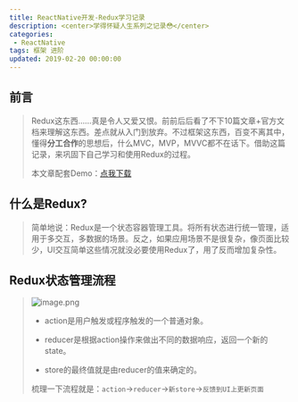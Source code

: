 ```yaml
---
title: ReactNative开发-Redux学习记录
description: <center>学得怀疑人生系列之记录😳</center>
categories:
 - ReactNative
tags: 框架 进阶
updated: 2019-02-20 00:00:00
---
```


## 前言

> Redux这东西……真是令人又爱又恨。前前后后看了不下10篇文章+官方文档来理解这东西。差点就从入门到放弃。不过框架这东西，百变不离其中，懂得**分工合作**的思想后，什么MVC，MVP，MVVC都不在话下。借助这篇记录，来巩固下自己学习和使用Redux的过程。
>
> 本文章配套Demo：[点我下载](<https://codeload.github.com/lyichao/ReduxDemo/zip/master>)

## 什么是Redux?

> 简单地说：Redux是一个状态容器管理工具。将所有状态进行统一管理，适用于多交互，多数据的场景。反之，如果应用场景不是很复杂，像页面比较少，UI交互简单这些情况就没必要使用Redux了，用了反而增加复杂性。

## Redux状态管理流程

> ![image.png](https://upload-images.jianshu.io/upload_images/8154981-6bc3c8cf8909d6f9.png?imageMogr2/auto-orient/strip%7CimageView2/2/w/1240)
>
> - action是用户触发或程序触发的一个普通对象。
>
> - reducer是根据action操作来做出不同的数据响应，返回一个新的state。
> - store的最终值就是由reducer的值来确定的。
>
> 梳理一下流程就是：`action`->`reducer`->`新store`->`反馈到UI上更新页面`
>
> 



